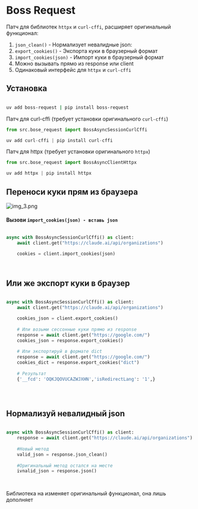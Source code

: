 # Boss Request

Патч для библиотек `httpx` и `curl-cffi`, расширяет оригинальный функционал:

1. `json_clean()` - Нормализует невалидные json:
2. `export_cookies()` - Экспорта куки в браузерный формат
3. `import_cookies(json)` - Импорт куки в браузерный формат
4. Можно вызывать прямо из response или client
5. Одинаковый интерфейс для `httpx` и `curl-cffi`

## Установка
```bash

uv add boss-request | pip install boss-request
```


Патч для curl-cffi (требует установки оригинального `curl-cffi`)
```python
from src.bose_request import BossAsyncSessionCurlCffi
```
```python
uv add curl-cffi | pip install curl-cffi
```

Патч для httpx (требует установки оригинального `httpx`)
```python
from src.bose_request import BossAsyncClientHttpx
```
```python
uv add httpx | pip install httpx
```

## Переноси куки прям из браузера

![img_3.png](img_3.png)

#### Вызови `import_cookies(json) - вставь json`

```python

async with BossAsyncSessionCurlCffi() as client:
    await client.get("https://claude.ai/api/organizations")

    cookies = client.import_cookies(json)
    
    
```
## Или же экспорт куки в браузер


```python

async with BossAsyncSessionCurlCffi() as client:
    await client.get("https://claude.ai/api/organizations")

    cookies_json = client.export_cookies()
    
    # Или возьми сессонные куки прямо из response
    response = await client.get("https://google.com/")
    cookies_json = response.export_cookies() 
    
    # Или экспортируй в формате dict
    response = await client.get("https://google.com/")
    cookies_dict = response.export_cookies("dict") 
    
    # Результат
    {'__fcd': 'OQKJQOVUCAZWJXHN','isRedirectLang': '1',}


    
```

## Нормализуй невалидный json


```python

async with BossAsyncSessionCurlCffi() as client:
    response = await client.get("https://claude.ai/api/organizations")
    
    #Новый метод
    valid_json = response.json_clean()
    
    #Оригинальный метод остался на месте
    ivnalid_json = response.json()
    
    
```

Библиотека на изменяет оригинальный функционал, она лишь дополняет
